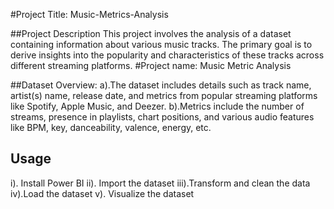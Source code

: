 #Project Title: Music-Metrics-Analysis

##Project Description
This project involves the analysis of a dataset containing information about various music tracks. The primary goal is to derive insights into the popularity and characteristics of these tracks across different streaming platforms.
#Project name: Music Metric Analysis

##Dataset Overview:
a).The dataset includes details such as track name, artist(s) name,
 release date, and metrics from popular streaming platforms like Spotify, Apple Music, and Deezer.
b).Metrics include the number of streams, presence in playlists, chart positions, and various audio features like BPM, key, danceability, valence, energy, etc.


## Usage
i). Install Power BI
ii). Import the dataset 
iii).Transform and clean the data
iv).Load the dataset
v). Visualize the dataset


